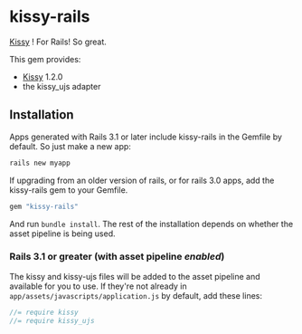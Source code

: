 # kissy-rails

[Kissy](https://github.com/kissyteam/kissy) ! For Rails! So great.

This gem provides:

  * [Kissy](https://github.com/kissyteam/kissy) 1.2.0
  * the kissy_ujs adapter

## Installation

Apps generated with Rails 3.1 or later include kissy-rails in the Gemfile by default. So just make a new app:

```sh
rails new myapp
```

If upgrading from an older version of rails, or for rails 3.0 apps,
add the kissy-rails gem to your Gemfile.

```ruby
gem "kissy-rails"
```

And run `bundle install`. The rest of the installation depends on
whether the asset pipeline is being used.

### Rails 3.1 or greater (with asset pipeline *enabled*)

The kissy and kissy-ujs files will be added to the asset pipeline and available for you to use. If they're not already in `app/assets/javascripts/application.js` by default, add these lines:

```js
//= require kissy
//= require kissy_ujs
```

